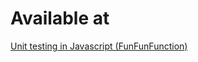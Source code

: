 # Available at

[Unit testing in Javascript (FunFunFunction)](https://www.youtube.com/playlist?list=PL0zVEGEvSaeF_zoW9o66wa_UCNE3a7BEr)
